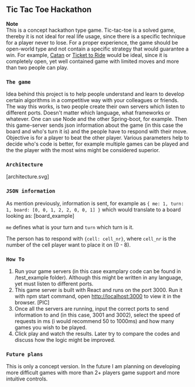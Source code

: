## Tic Tac Toe Hackathon

**Note**  
This is a concept hackathon type game. Tic-tac-toe is a solved game, thereby it is not ideal for real life usage, since there is a specific technique for a player never to lose. For a proper experience, the game should be open-world type and not contain a specific strategy that would guarantee a win. For example, [Catan](https://www.catan.com/) or [Ticket to Ride](https://www.daysofwonder.com/tickettoride/en/) would be ideal, since it is completely open, yet well contained game with limited moves and more than two people can play.

### `The game`

Idea behind this project is to help people understand and learn to develop certain algorithms in a competitive way with your colleagues or friends.  
The way this works, is two people create their own servers which listen to different ports. Doesn't matter which language, what frameworks or whatever. One can use Node and the other Spring-boot, for example. Then this game-server sends json information about the game (in this case the board and who's turn it is) and the people have to respond with their move. Objective is for a player to beat the other player. Various parameters help to decide who's code is better, for example multiple games can be played and the the player with the most wins might be considered superior.

### `Architecture`

[architecture.svg]

### `JSON information`

As mention previously, information is sent, for example as `{ me: 1, turn: 1, board: [0, 0, 1, 2, 2, 0, 0, 1] }` which would translate to a board looking as:
[board_example]

`me` defines what is your turn and `turn` which turn is it.

The person has to respond with `{cell: cell_nr}`, where `cell_nr` is the number of the cell player want to place it on (0 - 8).

### `How To`

1. Run your game servers (in this case examplary code can be found in /test_example folder). Although this might be written in any language, yet must listen to different ports.
2. This game server is built with React and runs on the port 3000. Run it with npm start command, open [http://localhost:3000](http://localhost:3000) to view it in the browser.
[PIC]
3. Once all the servers are running, input the correct ports to send information to and (in this case, 3001 and 3002), select the speed of requests in ms (i would recommend 50 to 1000ms) and how many games you wish to be played.
4. Click play and watch the results. Later try to compare the codes and discuss how the logic might be improved.

### `Future plans`

This is only a concept version. In the future I am planning on developing more difficult games with more than 2+ players game support and more intuitive controls.
